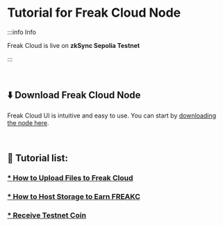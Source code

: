 # Tutorial for Freak Cloud Node

:::info Info

Freak Cloud is live on **zkSync Sepolia Testnet**

:::

<br/>

## ⬇️ Download Freak Cloud Node

Freak Cloud UI is intuitive and easy to use. You can start by [downloading the node here](https://freakcloud.io/download).

<br/>

## 📖 Tutorial list:

### [* How to Upload Files to Freak Cloud](./upload-data)

### [* How to Host Storage to Earn FREAKC](./host-data/)

### [* Receive Testnet Coin](./testnet-coin)

<br/>
<br/>